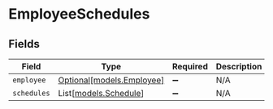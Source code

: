 # EmployeeSchedules


## Fields

| Field                                              | Type                                               | Required                                           | Description                                        |
| -------------------------------------------------- | -------------------------------------------------- | -------------------------------------------------- | -------------------------------------------------- |
| `employee`                                         | [Optional[models.Employee]](../models/employee.md) | :heavy_minus_sign:                                 | N/A                                                |
| `schedules`                                        | List[[models.Schedule](../models/schedule.md)]     | :heavy_minus_sign:                                 | N/A                                                |